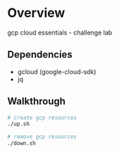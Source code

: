 # Overview
gcp cloud essentials - challenge lab

## Dependencies

* gcloud (google-cloud-sdk)
* jq

## Walkthrough

```bash
# create gcp resources
./up.sh

# remove gcp resources
./down.sh
```
